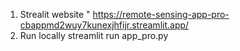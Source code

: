 1. Strealit website " 
https://remote-sensing-app-pro-cbappmd2wuy7kunexjhfijr.streamlit.app/
2. Run locally
streamlit run app_pro.py
